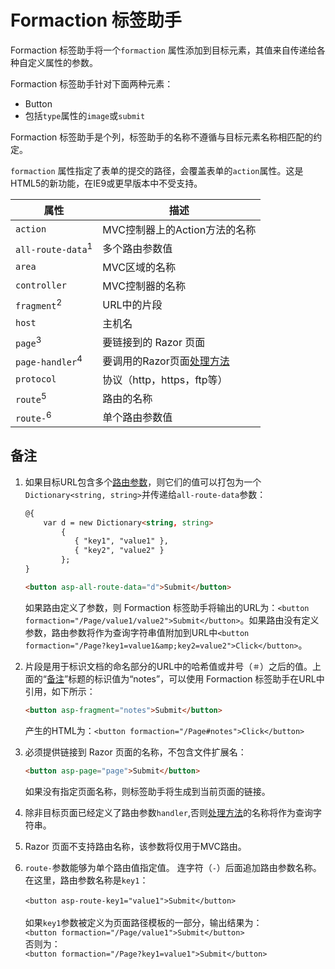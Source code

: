 # Formaction 标签助手

 

Formaction 标签助手将一个`formaction` 属性添加到目标元素，其值来自传递给各种自定义属性的参数。


Formaction 标签助手针对下面两种元素：

*   Button
*   包括`type`属性的`image`或`submit`


Formaction 标签助手是个列，标签助手的名称不遵循与目标元素名称相匹配的约定。

<div class="alert alert-info">

`formaction` 属性指定了表单的提交的路径，会覆盖表单的`action`属性。这是HTML5的新功能，在IE9或更早版本中不受支持。

</div>


| 属性 | 描述 |
| --- | --- |
| `action` | MVC控制器上的Action方法的名称 |
| `all-route-data`<sup>1</sup> | 多个路由参数值 |
| `area` | MVC区域的名称 |
| `controller` | MVC控制器的名称 |
| `fragment`<sup>2</sup> | URL中的片段 |
| `host` | 主机名 |
| `page`<sup>3</sup> | 要链接到的 Razor 页面 |
| `page-handler`<sup>4</sup> | 要调用的Razor页面[处理方法](/razor-pages/handler-methods) |
| `protocol` | 	协议（http，https，ftp等）|
| `route`<sup>5</sup> | 路由的名称|
| `route-`<sup>6</sup> |单个路由参数值|

## 备注



1. 如果目标URL包含多个[路由参数](/razor-pages/routing#route-data)，则它们的值可以打包为一个`Dictionary<string, string>`并传递给`all-route-data`参数：

    ```html
    @{   
        var d = new Dictionary<string, string>
            {
               { "key1", "value1" },
               { "key2", "value2" }
            };
    }

    <button asp-all-route-data="d">Submit</button>
    ```
	如果路由定义了参数，则 Formaction 标签助手将输出的URL为：`<button formaction="/Page/value1/value2">Submit</button>`。如果路由没有定义参数，路由参数将作为查询字符串值附加到URL中`<button formaction="/Page?key1=value1&amp;key2=value2">Click</button>`。


2. 片段是用于标识文档的命名部分的URL中的哈希值或井号（`＃`）之后的值。上面的“[备注](#备注)”标题的标识值为“notes”，可以使用 Formaction 标签助手在URL中引用，如下所示：

    ```html
    <button asp-fragment="notes">Submit</button>
    ```

	产生的HTML为：`<button formaction="/Page#notes">Click</button>`


3. 必须提供链接到 Razor 页面的名称，不包含文件扩展名：

    ```html
    <button asp-page="page">Submit</button>
    ```

	如果没有指定页面名称，则标签助手将生成到当前页面的链接。

4.  除非目标页面已经定义了路由参数`handler`,否则[处理方法](/razor-pages/handler-methods)的名称将作为查询字符串。

5.  Razor 页面不支持路由名称，该参数将仅用于MVC路由。

6.  `route-`参数能够为单个路由值指定值。 连字符（`-`）后面追加路由参数名称。在这里，路由参数名称是`key1`：<br/>	
  `<button asp-route-key1="value1">Submit</button>`<br/>		
  如果`key1`参数被定义为页面路径模板的一部分，输出结果为：<br/>
  `<button formaction="/Page/value1">Submit</button>`<br/>
    否则为：<br/>
    `<button formaction="/Page?key1=value1">Submit</button>`

